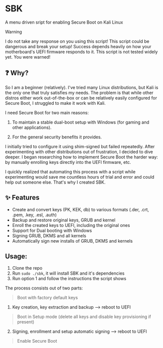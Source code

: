 # SBK
A menu driven sript for enabling Secure Boot on Kali Linux

> [!WARNING]
> I do not take any response on you using this script! This script could be dangerous and break your setup!
> Success depends heavily on how your motherboard's UEFI firmware responds to it.
> This script is not tested widely yet. You were warned!
## ❓ Why?

So I am a beginner (relatively). I've tried many Linux distributions, but Kali is the only one that truly satisfies my needs. The problem is that while other distros either work out-of-the-box or can be relatively easily configured for Secure Boot, I struggled to make it work with Kali.

I need Secure Boot for two main reasons:

1. To maintain a stable dual-boot setup with Windows (for gaming and other applications).

2. For the general security benefits it provides.

I initially tried to configure it using shim-signed but failed repeatedly. After experimenting with other distributions out of frustration, I decided to dive deeper. I began researching how to implement Secure Boot the harder way: by manually enrolling keys directly into the UEFI firmware, etc.

I quickly realized that automating this process with a script while experimenting would save me countless hours of trial and error and could help out someone else. That's why I created SBK.

## ✨ Features
- Create and convert keys (PK, KEK, db) to various formats (.der, .crt, .pem, .key, .esl, .auth)
- Backup and restore original keys, GRUB and kernel
- Enroll the created keys to UEFI, including the original ones
- Support for Dual booting with Windows
- Signing GRUB, DKMS and all kernels
- Automatically sign new installs of GRUB, DKMS and kernels

## Usage:
1. Clone the repo
2. Run `sudo ./sbk`, it will install SBK and it's dependencies
3. Run option 1 and follow the instructions the script shows

The process consists out of two parts:
> Boot with factory default keys
1. Key creation, key extraction and backup --> reboot to UEFI
> Boot in Setup mode (delete all keys and disable key provisioning if present)
2. Signing, enrollment and setup automatic signing --> reboot to UEFI
> Enable Secure Boot
